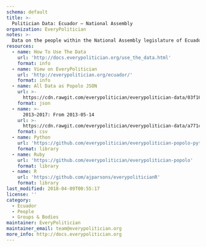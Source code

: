 ```yaml
---
schema: default
title: >-
  Politician Data: Ecuador — National Assembly
organization: EveryPolitician
notes: >-
  Data on the people within the National Assembly legislature of Ecuador.
resources:
  - name: How To Use The Data
    url: 'http://docs.everypolitician.org/use_the_data.html'
    format: info
  - name: View on EveryPolitician
    url: 'http://everypolitician.org/ecuador/'
    format: info
  - name: All Data as Popolo JSON
    url: >-
      https://cdn.rawgit.com/everypolitician/everypolitician-data/03f16c36961ce20af46e677a0ec432f7fa59d02f/data/Ecuador/Asamblea/ep-popolo-v1.0.json
    format: json
  - name: >-
      2013–2017: From 2013-05-14
    url: >-
      https://cdn.rawgit.com/everypolitician/everypolitician-data/a771c8d79ed3af159fa59b2c0d5c523a3ca2ff27/data/Ecuador/Asamblea/term-2013.csv
    format: csv
  - name: Python
    url: 'https://github.com/everypolitician/everypolitician-popolo-python'
    format: library
  - name: Ruby
    url: 'https://github.com/everypolitician/everypolitician-popolo'
    format: library
  - name: R
    url: 'https://github.com/ajparsons/everypoliticianR'
    format: library
last_modified: 2018-04-09T00:55:17
license: ''
category:
  - Ecuador
  - People
  - Groups & Bodies
maintainer: EveryPolitician
maintainer_email: team@everypolitician.org
more_info: http://docs.everypolitician.org
---
```

